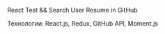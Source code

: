React Test && Search User Resume in GitHub
     
Технологии: React.js, Redux, GitHub API, Moment.js


